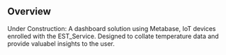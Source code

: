 ## Overview
Under Construction: A dashboard solution using Metabase, IoT devices enrolled with the EST_Service. Designed to collate temperature data and provide valuabel insights to the user.
